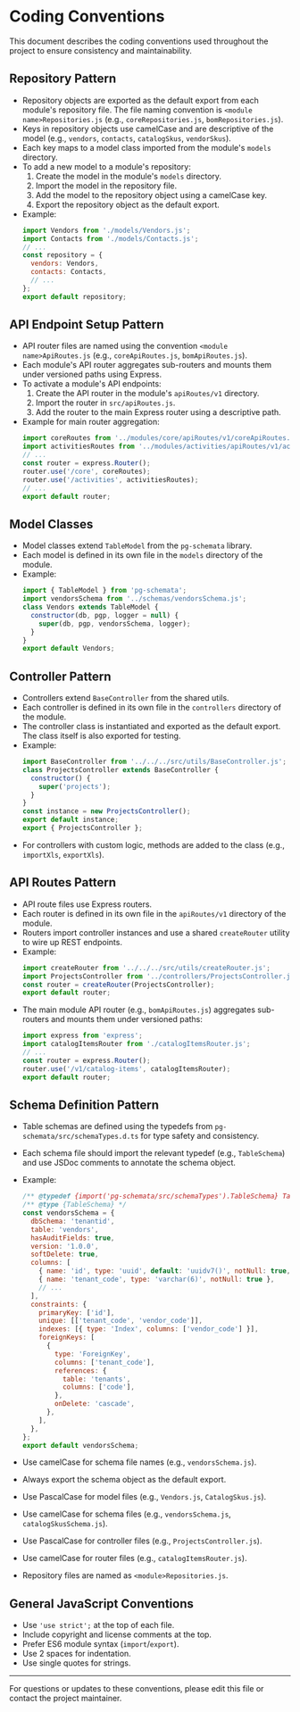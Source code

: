 # Coding Conventions

This document describes the coding conventions used throughout the project to ensure consistency and maintainability.

## Repository Pattern

- Repository objects are exported as the default export from each module's repository file. The file naming convention is `<module name>Repositories.js` (e.g., `coreRepositories.js`, `bomRepositories.js`).
- Keys in repository objects use camelCase and are descriptive of the model (e.g., `vendors`, `contacts`, `catalogSkus`, `vendorSkus`).
- Each key maps to a model class imported from the module's `models` directory.
- To add a new model to a module's repository:
  1. Create the model in the module's `models` directory.
  2. Import the model in the repository file.
  3. Add the model to the repository object using a camelCase key.
  4. Export the repository object as the default export.
- Example:
  ```js
  import Vendors from './models/Vendors.js';
  import Contacts from './models/Contacts.js';
  // ...
  const repository = {
    vendors: Vendors,
    contacts: Contacts,
    // ...
  };
  export default repository;
  ```

## API Endpoint Setup Pattern

- API router files are named using the convention `<module name>ApiRoutes.js` (e.g., `coreApiRoutes.js`, `bomApiRoutes.js`).
- Each module's API router aggregates sub-routers and mounts them under versioned paths using Express.
- To activate a module's API endpoints:
  1. Create the API router in the module's `apiRoutes/v1` directory.
  2. Import the router in `src/apiRoutes.js`.
  3. Add the router to the main Express router using a descriptive path.
- Example for main router aggregation:
  ```js
  import coreRoutes from '../modules/core/apiRoutes/v1/coreApiRoutes.js';
  import activitiesRoutes from '../modules/activities/apiRoutes/v1/activitiesApiRoutes.js';
  // ...
  const router = express.Router();
  router.use('/core', coreRoutes);
  router.use('/activities', activitiesRoutes);
  // ...
  export default router;
  ```

## Model Classes

- Model classes extend `TableModel` from the `pg-schemata` library.
- Each model is defined in its own file in the `models` directory of the module.
- Example:
  ```js
  import { TableModel } from 'pg-schemata';
  import vendorsSchema from '../schemas/vendorsSchema.js';
  class Vendors extends TableModel {
    constructor(db, pgp, logger = null) {
      super(db, pgp, vendorsSchema, logger);
    }
  }
  export default Vendors;
  ```

## Controller Pattern

- Controllers extend `BaseController` from the shared utils.
- Each controller is defined in its own file in the `controllers` directory of the module.
- The controller class is instantiated and exported as the default export. The class itself is also exported for testing.
- Example:
  ```js
  import BaseController from '../../../src/utils/BaseController.js';
  class ProjectsController extends BaseController {
    constructor() {
      super('projects');
    }
  }
  const instance = new ProjectsController();
  export default instance;
  export { ProjectsController };
  ```
- For controllers with custom logic, methods are added to the class (e.g., `importXls`, `exportXls`).

## API Routes Pattern

- API route files use Express routers.
- Each router is defined in its own file in the `apiRoutes/v1` directory of the module.
- Routers import controller instances and use a shared `createRouter` utility to wire up REST endpoints.
- Example:
  ```js
  import createRouter from '../../../src/utils/createRouter.js';
  import ProjectsController from '../controllers/ProjectsController.js';
  const router = createRouter(ProjectsController);
  export default router;
  ```
- The main module API router (e.g., `bomApiRoutes.js`) aggregates sub-routers and mounts them under versioned paths:
  ```js
  import express from 'express';
  import catalogItemsRouter from './catalogItemsRouter.js';
  // ...
  const router = express.Router();
  router.use('/v1/catalog-items', catalogItemsRouter);
  export default router;
  ```

## Schema Definition Pattern

- Table schemas are defined using the typedefs from `pg-schemata/src/schemaTypes.d.ts` for type safety and consistency.
- Each schema file should import the relevant typedef (e.g., `TableSchema`) and use JSDoc comments to annotate the schema object.
- Example:
  ```js
  /** @typedef {import('pg-schemata/src/schemaTypes').TableSchema} TableSchema */
  /** @type {TableSchema} */
  const vendorsSchema = {
    dbSchema: 'tenantid',
    table: 'vendors',
    hasAuditFields: true,
    version: '1.0.0',
    softDelete: true,
    columns: [
      { name: 'id', type: 'uuid', default: 'uuidv7()', notNull: true, immutable: true },
      { name: 'tenant_code', type: 'varchar(6)', notNull: true },
      // ...
    ],
    constraints: {
      primaryKey: ['id'],
      unique: [['tenant_code', 'vendor_code']],
      indexes: [{ type: 'Index', columns: ['vendor_code'] }],
      foreignKeys: [
        {
          type: 'ForeignKey',
          columns: ['tenant_code'],
          references: {
            table: 'tenants',
            columns: ['code'],
          },
          onDelete: 'cascade',
        },
      ],
    },
  };
  export default vendorsSchema;
  ```
- Use camelCase for schema file names (e.g., `vendorsSchema.js`).
- Always export the schema object as the default export.

- Use PascalCase for model files (e.g., `Vendors.js`, `CatalogSkus.js`).
- Use camelCase for schema files (e.g., `vendorsSchema.js`, `catalogSkusSchema.js`).
- Use PascalCase for controller files (e.g., `ProjectsController.js`).
- Use camelCase for router files (e.g., `catalogItemsRouter.js`).
- Repository files are named as `<module>Repositories.js`.

## General JavaScript Conventions

- Use `'use strict';` at the top of each file.
- Include copyright and license comments at the top.
- Prefer ES6 module syntax (`import`/`export`).
- Use 2 spaces for indentation.
- Use single quotes for strings.

---

For questions or updates to these conventions, please edit this file or contact the project maintainer.
